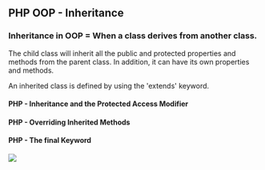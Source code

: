 ## PHP OOP - Inheritance

### Inheritance in OOP = When a class derives from another class.

The child class will inherit all the public and protected properties and methods from the parent class. In addition, it can have its own properties and methods.

An inherited class is defined by using the 'extends' keyword.

#### PHP - Inheritance and the Protected Access Modifier
#### PHP - Overriding Inherited Methods
#### PHP - The final Keyword

![](https://cdn-images-1.medium.com/max/1080/1*gRily1Y6mlrOETJeKRgvgw.png)